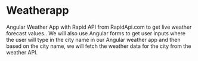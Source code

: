 # Weatherapp
Angular Weather App with Rapid API from RapidApi.com to get live weather forecast values.. We will also use Angular forms to get user inputs where the user will type in the city name in our Angular weather app and then based on the city name, we will fetch the weather data for the city from the weather API.
